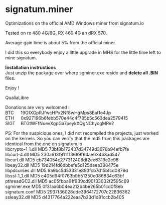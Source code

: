 # signatum.miner
Optimizations on the official AMD Windows miner from signatum.io

Tested on rx 480 4G/8G, RX 460 4G an dRX 570.

Average gain time is about 5% from the official miner.

I did this so everybody enjoy a little upgrade in MHS for the little time left to mine signatum.

<b>Installation instructions</b><br>
Just unzip the package over where sgminer.exe reside and <B>delete all .BIN </b> files.

Enjoy !

QualiaLibre


Donations are very welcomed : <br>
BTC &emsp; 19GfXGpRJfwcHPx2Nf8wHgMps8Eat1o4Jp<br>
ETH &emsp; 0x927196b6febb570e44c4f785b5c563dea2579415<br>
SIGT &emsp;BTGtWFfNuevXgpGa7peykXQgNChycgMRe2<br>
                               

PS: For the suspicious ones, I did not recompiled the projects, just worked on the kernels.
So you can verify that the md5 from this packages are identical from the one on signatum.io<br>
libcrypto-1_1.dll MD5 73bf8b172437d34749d3076b94efb7fe<br>
libcurl-4.dll MD5 230a613f911113689f6dae634b8ad547<br>
libcurl.dll MD5 eb734054c277312408df2ee6319e2e96<br>
libeay32.dll MD5 19d214fd6dbbefe5d125daea398475e<br>
libpdcurses.dll MD5 9a9bc5d53331e893fcb7d15bfcd0879d<br>
libssl-1_1.dll MD5 c405d94f0763b9b51350e086834c63bf<br>
pthreadGC2.dll MD5 ac05fbba61f939cd90133032f2595c69<br>
sgminer.exe MD5 0f31aa6b04ea212b4be265b01cd0f8eb<br>
signatum.conf MD5 2937f36028dde3964172707c22836362<br>
ssleay32.dll MD5 d4317764a222eaa7b33d1d81ccb2b405<br>

